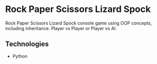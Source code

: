 # Rock Paper Scissors Lizard Spock
Rock Paper Scissors Lizard Spock console game using OOP concepts, including inheritance. Player vs Player or Player vs AI.

## Technologies
* Python

